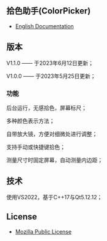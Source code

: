 ## 拾色助手(ColorPicker)

- [English Documentation](./en/README.md)

## 版本

V1.1.0 —— 于2023年6月12日更新；

V1.0.0 —— 于2023年5月25日更新；

### 功能

后台运行，无感拾色，屏幕标尺；

多种颜色表示方法；

自带放大镜，方便对细微处进行调整；

支持手动或快捷键拾色；

测量尺寸时固定屏幕，自动测量内边距；


## 技术

使用VS2022，基于C++17与Qt5.12.12；

## License

- [Mozilla Public License](https://www.mozilla.org/en-US/MPL/2.0/)
